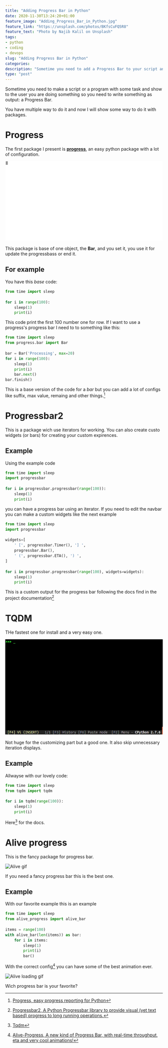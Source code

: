 ```yaml
---
title: "Adding Progress Bar in Python"
date: 2020-11-30T13:24:20+01:00
feature_image: "Adding_Progress_Bar_in_Python.jpg"
feature_link: "https://unsplash.com/photos/BKfsCuFQ5R8"
feature_text: "Photo by Najib Kalil on Unsplash"
tags:
- python
- coding
- devops
slug: "Adding Progress Bar in Python"
categories: 
description: "Sometime you need to add a Progress Bar to your script and this is how"
type: "post"
---
```


Sometime you need to make a script or a program with some task and show to the user you are doing something so you need to write something as output: a Progress Bar.

You have multiple way to do it and now I will show some way to do it with packages.

# Progress

The first package I present is __[progress](https://github.com/verigak/progress)__, an easy python package with a lot of configuration.

![Progress.py gif](progress.gif)

This package is base of one object, the __Bar__, and you set it, you use it for update the progressbass or end it.

## For example

You have this _base_ code:

~~~python 
from time import sleep

for i in range(100):
	sleep(1)
	print(i)
~~~

This code print the first 100 number one for row. If I want to use a progress's progress bar I need to to something like this:

~~~ python
from time import sleep
from progress.bar import Bar

bar = Bar('Processing', max=20)
for i in range(100):
	sleep(1)
	print(i)
	bar.next()
bar.finish()
~~~ 

This is a base version of the code for a _bar_ but you can add a lot of configs like suffix, max value, remaing and other things.[^1]

# Progressbar2

This is a package wich use iterators for working. You can also create custo widgets (or bars) for creating your custom expirences.

## Example

Using the example code

~~~ python
from time import sleep
import progressbar

for i in progressbar.progressbar(range(100)):
	sleep(1)
	print(i)
~~~ 

you can have a progress bar using an iterator.
If you need to edit the navbar you can make a custom widgets like the next example

~~~ python
from time import sleep
import progressbar

widgets=[
    ' [', progressbar.Timer(), '] ',
    progressbar.Bar(),
    ' (', progressbar.ETA(), ') ',
]

for i in progressbar.progressbar(range(100), widgets=widgets):
	sleep(1)
	print(i)
~~~

This is a custom output for the progress bar following the docs find in the project documentation[^2]

# TQDM

THe fastest one for install and a very easy one.

![Tqdm.py gif](tqdm.gif)

Not huge for the customizing part but a good one. It also skip unnecessary iteration displays.

## Example

Allwayse with our lovely code:

~~~ python
from time import sleep
from tqdm import tqdm

for i in tqdm(range(100)):
	sleep(1)
	print(i)
~~~

Here[^3] for the docs.

# Alive progress

This is the fancy package for progress bar. 

![Alive gif](alive-progress.gif)

If you need a fancy progress bar this is the best one.

## Example

With our favorite example this is an example

~~~ python
from time import sleep
from alive_progress import alive_bar

items = range(100)              
with alive_bar(len(items)) as bar:  
	for i in items:
		sleep(1)
		print(i) 
		bar()                
~~~

With the correct config[^4] you can have some of the best animation ever.

![Alive loading gif](showtime-spinners.gif)

Wich progress bar is your favorite?

[^1]: [Progress, easy progress reporting for Python](https://github.com/verigak/progress/)
[^2]: [Progressbar2, A Python Progressbar library to provide visual (yet text based) progress to long running operations.](https://pypi.org/project/progressbar2/)
[^3]: [Tqdm](https://tqdm.github.io/)
[^4]: [Alive-Progress, A new kind of Progress Bar, with real-time throughput, eta and very cool animations!](https://github.com/rsalmei/alive-progress)
